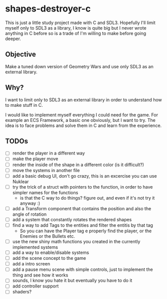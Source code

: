 # shapes-destroyer-c

This is just a little study project made with C and SDL3.
Hopefully I'll limit myself only to SDL3 as a library, I know is quite big but I never wrote anything in C before so is a trade of I'm willing to make before going deeper.


## Objective

Make a tuned down version of Geometry Wars and use only SDL3 as an external library.

## Why?

I want to limit only to SDL3 as an external library in order to understand how to make stuff in C.

I would like to implement myself everything I could need for the game. For example an ECS Framework, a basic one obviously, but I want to try.
The idea is to face problems and solve them in C and learn from the experience.

## TODOs

- [ ] render the player in a different way
- [ ] make the player move
- [ ] render the inside of the shape in a different color (is it difficult?)
- [ ] move the systems in another file
- [ ] add a basic debug UI, don't go crazy, this is an excercise you can use Nuklear
- [ ] try the trick of a struct with pointers to the function, in order to have simpler names for the functions
  - is that the C way to do things? figure out, and even if it's not try it anyway :)
- [ ] add a Transform component that contains the position and also the angle of rotation
- [ ] add a system that constantly rotates the rendered shapes
- [ ] find a way to add Tags to the entities and filter the entitis by that tag
  - So you can have the Player tag e properly find the player, or the Enemies or the Bullets etc.
- [ ] use the new shiny math functions you created in the currently implemented systems
- [ ] add a way to enable/disable systems
- [ ] add the scene concept to the game
- [ ] add a intro screen
- [ ] add a pause menu scene with simple controls, just to implement the thing and see how it works
- [ ] sounds, I know you hate it but eventually you have to do it
- [ ] add controller support
- [ ] shaders?
